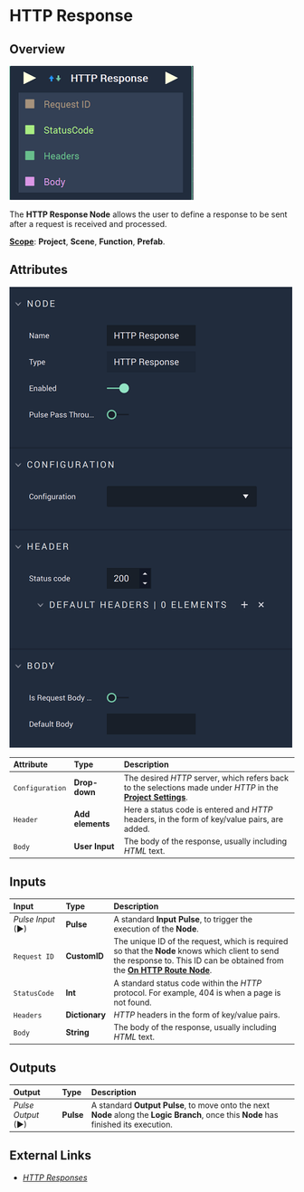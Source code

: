 # HTTP Response

## Overview

![The HTTP Response Node.](../../../.gitbook/assets/httpresponsenode.png)

The **HTTP Response Node** allows the user to define a response to be sent after a request is received and processed.

[**Scope**](../overview.md#scopes): **Project**, **Scene**, **Function**, **Prefab**.

## Attributes

![The HTTP Response Node Attributes.](../../../.gitbook/assets/httpresponseattributes.png)

| Attribute | Type | Description |
| :--- | :--- | :--- |
| `Configuration` | **Drop-down** | The desired _HTTP_ server, which refers back to the selections made under *HTTP* in the [**Project Settings**](../../../modules/project-settings.md). |
| `Header` | **Add elements** | Here a status code is entered and _HTTP_ headers, in the form of key/value pairs, are added. |
| `Body` | **User Input** | The body of the response, usually including _HTML_ text. |

## Inputs

| Input | Type | Description |
| :--- | :--- | :--- |
| _Pulse Input_ \(►\) | **Pulse** | A standard **Input Pulse**, to trigger the execution of the **Node**. |
| `Request ID` | **CustomID** | The unique ID of the request, which is required  so that the **Node** knows which client to send the response to. This ID can be obtained from the [**On HTTP Route Node**](events/onhttproute.md).|
| `StatusCode` | **Int** | A standard status code within the _HTTP_ protocol. For example, 404 is when a page is not found. |
| `Headers` | **Dictionary** |  _HTTP_ headers in the form of key/value pairs. |
| `Body` | **String** | The body of the response, usually including _HTML_ text. |

## Outputs

| Output | Type | Description |
| :--- | :--- | :--- |
| _Pulse Output_ \(►\) | **Pulse** | A standard **Output Pulse**, to move onto the next **Node** along the **Logic Branch**, once this **Node** has finished its execution. |

## External Links

* [_HTTP Responses_](https://www.toolsqa.com/client-server/http-response/)

